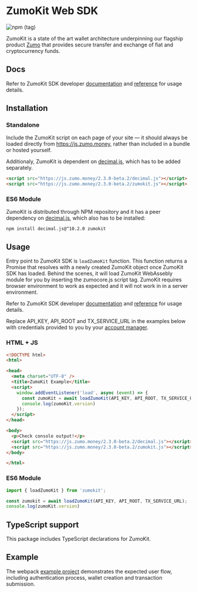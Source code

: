 # ZumoKit Web SDK

![npm (tag)](https://img.shields.io/npm/v/zumokit/next)

ZumoKit is a state of the art wallet architecture underpinning our flagship product [Zumo](https://www.zumo.money/) that provides secure transfer and exchange of fiat and cryptocurrency funds.

## Docs

Refer to ZumoKit SDK developer [documentation](https://developers.zumo.money/docs) and [reference](https://zumo.github.io/zumokit-js/) for usage details.

## Installation

### Standalone

Include the ZumoKit script on each page of your site — it should always be loaded directly from https://js.zumo.money, rather than included in a bundle or hosted yourself.

Additionaly, ZumoKit is dependent on [decimal.js](https://github.com/MikeMcl/decimal.js/), which has to be added separately.

```html
<script src="https://js.zumo.money/2.3.0-beta.2/decimal.js"></script>
<script src="https://js.zumo.money/2.3.0-beta.2/zumokit.js"></script>
```

### ES6 Module

ZumoKit is distributed through NPM repository and it has a peer dependency on [decimal.js](https://github.com/MikeMcl/decimal.js/), which also has to be installed:

```
npm install decimal.js@^10.2.0 zumokit
```

## Usage

Entry point to ZumoKit SDK is `loadZumoKit` function. This function returns a Promise that resolves with a newly created ZumoKit object once ZumoKit SDK has loaded. Behind the scenes, it will load ZumoKit WebAssebly module for you by inserting the zumocore.js script tag. ZumoKit requires browser environment to work as expected and it will not work in in a server environment.

Refer to ZumoKit SDK developer [documentation](https://developers.zumo.money/docs) and [reference](https://zumo.github.io/zumokit-js/) for usage details.

Replace API_KEY, API_ROOT and TX_SERVICE_URL in the examples below with credentials provided to you by your [account manager](mailto:support@zumo.money).

### HTML + JS

```html
<!DOCTYPE html>
<html>

<head>
  <meta charset="UTF-8" />
  <title>ZumoKit Example</title>
  <script>
    window.addEventListener('load', async (event) => {
      const zumoKit = await loadZumoKit(API_KEY, API_ROOT, TX_SERVICE_URL);
      console.log(zumoKit.version)
    });
  </script>
</head>

<body>
  <p>Check console output!</p>
  <script src="https://js.zumo.money/2.3.0-beta.2/decimal.js"></script>
  <script src="https://js.zumo.money/2.3.0-beta.2/zumokit.js"></script>
</body>

</html>
```

### ES6 Module

```js
import { loadZumoKit } from 'zumokit';

const zumokit = await loadZumoKit(API_KEY, API_ROOT, TX_SERVICE_URL);
console.log(zumoKit.version)
```

## TypeScript support

This package includes TypeScript declarations for ZumoKit.

## Example

The webpack [example project](https://github.com/zumo/zumokit-js/tree/master/example) demonstrates the expected user flow, including authentication process, wallet creation and transaction submission.
